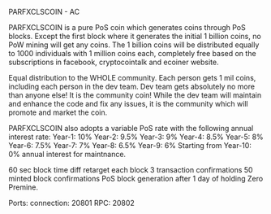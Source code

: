 PARFXCLSCOIN - AC

PARFXCLSCOIN is a pure PoS coin which generates coins through PoS blocks. Except the first block where it generates the initial 1 billion coins, no PoW mining will get any coins. The 1 billion coins will be distributed equally to 1000 individuals with 1 million coins each, completely free based on the subscriptions in facebook, cryptocointalk and ecoiner website.

Equal distribution to the WHOLE community. Each person gets 1 mil coins, including each person in the dev team. Dev team gets absolutely no more than anyone else! It is the community coin! While the dev team will maintain and enhance the code and fix any issues, it is the community which will promote and market the coin.

PARFXCLSCOIN also adopts a variable PoS rate with the following annual interest rate: Year-1: 10% Year-2: 9.5% Year-3: 9% Year-4: 8.5% Year-5: 8% Year-6: 7.5% Year-7: 7% Year-8: 6.5% Year-9: 6% Starting from Year-10: 0% annual interest for maintnance.

60 sec block time
diff retarget each block
3 transaction confirmations
50 minted block confirmations
PoS block generation after 1 day of holding
Zero Premine.

Ports: connection: 20801 RPC: 20802
